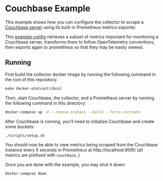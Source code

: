 # Couchbase Example

This example shows how you can configure the collector to scrape a [Couchbase server](https://www.couchbase.com/products/server) using its built-in Prometheus metrics exporter.

This [example config](./otel-collector-config.yaml) retrieves a subset of metrics important for monitoring a Couchbase server, transforms them to follow OpenTelemetry conventions, then exports again to prometheus so that they may be easily viewed.

## Running

First build the collector docker image by running the following command in the root of this repository:
```sh
make docker-otelcontribcol
```

Then, start Couchbase, the collector, and a Prometheus server by running the following command in this directory:
```sh
docker-compose up -d --remove-orphans --build --force-recreate
```

After Couchbase is running, you'll need to initialize Couchbase and create some buckets:
```sh
./scripts/setup.sh
```

You should now be able to view metrics being scraped from the Couchbase instance every 5 seconds in Prometheus at http://localhost:9090 (all metrics are prefixed with `couchbase_`)

Once you are done with the example, you may shut it down:
```sh
docker-compose down
```
